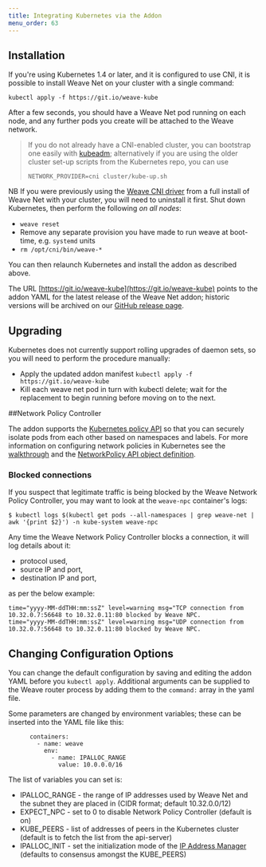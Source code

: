 ```yaml
---
title: Integrating Kubernetes via the Addon
menu_order: 63
---
```


## Installation

If you're using Kubernetes 1.4 or later, and it is configured to use
CNI, it is possible to install Weave Net on your cluster with a single
command:

```
kubectl apply -f https://git.io/weave-kube
```

After a few seconds, you should have a Weave Net pod running on each
node, and any further pods you create will be attached to the Weave
network.

> If you do not already have a CNI-enabled cluster, you can bootstrap
> one easily with
> [kubeadm](http://kubernetes.io/docs/getting-started-guides/kubeadm/);
> alternatively if you are using the older cluster set-up scripts from
> the Kubernetes repo, you can use
>
> ```
> NETWORK_PROVIDER=cni cluster/kube-up.sh
> ```

NB If you were previously using the [Weave CNI
driver](/site/cni-plugin.md) from a full install of Weave Net with your
cluster, you will need to uninstall it first. Shut down Kubernetes,
then perform the following _on all nodes_:

 * `weave reset`
 * Remove any separate provision you have made to run weave at
   boot-time, e.g. `systemd` units
 * `rm /opt/cni/bin/weave-*`

You can then relaunch Kubernetes and install the addon as described
above.

The URL [https://git.io/weave-kube](https://git.io/weave-kube) points
to the addon YAML for the latest release of the Weave Net addon;
historic versions will be archived on our [GitHub release
page](https://github.com/weaveworks/weave/releases).

## Upgrading

Kubernetes does not currently support rolling upgrades of daemon sets,
so you will need to perform the procedure manually:

* Apply the updated addon manifest `kubectl apply -f https://git.io/weave-kube`
* Kill each weave net pod in turn with kubectl delete; wait for the
  replacement to begin running before moving on to the next.

##<a name="npc"></a>Network Policy Controller

The addon supports the [Kubernetes policy
API](http://kubernetes.io/docs/user-guide/networkpolicies/) so that
you can securely isolate pods from each other based on namespaces and
labels. For more information on configuring network policies in
Kubernetes see the
[walkthrough](http://kubernetes.io/docs/getting-started-guides/network-policy/walkthrough/)
and the [NetworkPolicy API object
definition](http://kubernetes.io/docs/api-reference/extensions/v1beta1/definitions/#_v1beta1_networkpolicy).

### Blocked connections

If you suspect that legitimate traffic is being blocked by the Weave Network Policy Controller, you may want to look at the `weave-npc` container's logs:
```
$ kubectl logs $(kubectl get pods --all-namespaces | grep weave-net | awk '{print $2}') -n kube-system weave-npc
```

Any time the Weave Network Policy Controller blocks a connection, it will log details about it:

* protocol used, 
* source IP and port, 
* destination IP and port, 

as per the below example:
```
time="yyyy-MM-ddTHH:mm:ssZ" level=warning msg="TCP connection from 10.32.0.7:56648 to 10.32.0.11:80 blocked by Weave NPC.
time="yyyy-MM-ddTHH:mm:ssZ" level=warning msg="UDP connection from 10.32.0.7:56648 to 10.32.0.11:80 blocked by Weave NPC.
```

## Changing Configuration Options

You can change the default configuration by saving and editing the
addon YAML before you `kubectl apply`. Additional arguments can be
supplied to the Weave router process by adding them to the `command:`
array in the yaml file.

Some parameters are changed by environment variables; these can be
inserted into the YAML file like this:

```
      containers:
        - name: weave
          env:
            - name: IPALLOC_RANGE
              value: 10.0.0.0/16
```

The list of variables you can set is:

* IPALLOC_RANGE - the range of IP addresses used by Weave Net
  and the subnet they are placed in (CIDR format; default 10.32.0.0/12)
* EXPECT_NPC - set to 0 to disable Network Policy Controller (default is on)
* KUBE_PEERS - list of addresses of peers in the Kubernetes cluster
  (default is to fetch the list from the api-server)
* IPALLOC_INIT - set the initialization mode of the [IP Address
  Manager](/site/operational-guide/concepts.md#ip-address-manager)
  (defaults to consensus amongst the KUBE_PEERS)
